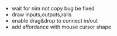 - wait for nim not copy bug be fixed
- draw inputs,outputs,rails
- enable drag&drop to connect in/out
- add affordance with mouse cursor shape